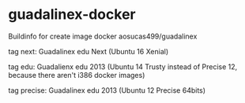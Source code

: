 # guadalinex-docker

Buildinfo for create image docker aosucas499/guadalinex


tag next: Guadalinex edu Next (Ubuntu 16 Xenial)

tag edu: Guadalienx edu 2013 (Ubuntu 14 Trusty instead of Precise 12, because there aren't i386 docker images)

tag precise: Guadalinex edu 2013 (Ubuntu 12 Precise 64bits)
